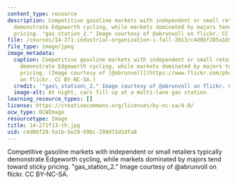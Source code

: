 ```yaml
---
content_type: resource
description: Competitive gasoline markets with independent or small retailers typically
  demonstrate Edgeworth cycling, while markets dominated by majors tend toward sticky
  pricing. "gas_station_2." Image courtesy of @abrunvoll on flickr. CC BY-NC-SA.
file: /courses/14-271-industrial-organization-i-fall-2013/c4d0bf285a1b5e2959bc299d72d1dfa8_14-271f13-th.jpg
file_type: image/jpeg
image_metadata:
  caption: Competitive gasoline markets with independent or small retailers typically
    demonstrate Edgeworth cycling, while markets dominated by majors tend toward sticky
    pricing. (Image courtesy of [@abrunvoll](https://www.flickr.com/photos/47505221@N00/56371107/in/photolist-5YVaD-5YVaE-2a2kX9-9wxHh-63c9ih-75bpje-98qNGw-4ADQwa-4qjvZ8-57CWyB-2aiqp-64Uou7-6XyPet-5kHN4V-5kHP9D-5kN4Ud-5kHMA6-5SdPUq-4KekKb-6mqsJi-6MvbF1-6MvbrC-6MqYLg-6MvaSN-65EMDo-68MLph-5KkT6z-7CcNv1-83Ueqs-83UffN-83R3nD-83R59B-83UfBU-83UaDQ-8BVy3c-83Ucx5-83UeS7-83Ucby-83R67p-83UbrJ-83R4ma-83UdAs-83Ug8w-83Uhd9-55t3De-e67hxo-83UdgQ-6T8f25-531mF-2YdJf-pKjtJ)
    on flickr. CC BY-NC-SA.)
  credit: '"gas\_station\_2." Image courtesy of @abrunvoll on flickr. CC BY-NC-SA.'
  image-alt: At night, cars fill up at a multi-lane gas station.
learning_resource_types: []
license: https://creativecommons.org/licenses/by-nc-sa/4.0/
ocw_type: OCWImage
resourcetype: Image
title: 14-271f13-th.jpg
uid: c4d0bf28-5a1b-5e29-59bc-299d72d1dfa8
---
```

Competitive gasoline markets with independent or small retailers typically demonstrate Edgeworth cycling, while markets dominated by majors tend toward sticky pricing. "gas_station_2." Image courtesy of @abrunvoll on flickr. CC BY-NC-SA.